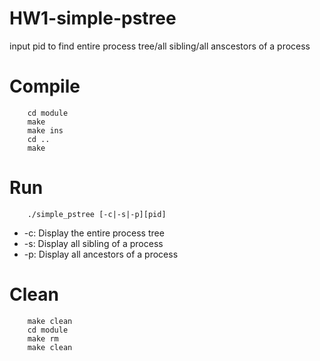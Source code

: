 # HW1-simple-pstree
input pid to find entire process tree/all sibling/all anscestors of a process

# Compile
		cd module
		make
		make ins
		cd ..
		make

# Run
		./simple_pstree [-c|-s|-p][pid]

* -c: Display the entire process tree
* -s: Display all sibling of a process  
* -p: Display all ancestors of a process

# Clean
		make clean
		cd module
		make rm
		make clean
